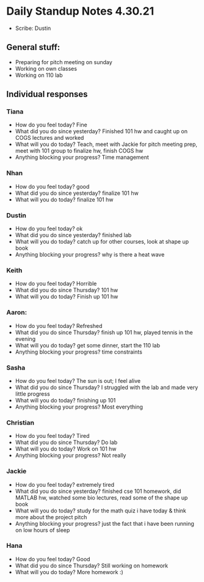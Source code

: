 # Daily Standup Notes 4.30.21
* Scribe: Dustin

## General stuff:
* Preparing for pitch meeting on sunday
* Working on own classes
* Working on 110 lab

## Individual responses
### Tiana
* How do you feel today? Fine
* What did you do since yesterday? Finished 101 hw and caught up on COGS lectures and worked
* What will you do today? Teach, meet with Jackie for pitch meeting prep, meet with 101 group to finalize hw, finish COGS hw
* Anything blocking your progress? Time management
 
### Nhan
* How do you feel today? good
* What did you do since yesterday? finalize 101 hw 
* What will you do today? finalize 101 hw
 
### Dustin
* How do you feel today? ok
* What did you do since yesterday? finished lab
* What will you do today? catch up for other courses, look at shape up book
* Anything blocking your progress? why is there a heat wave

### Keith
* How do you feel today? Horrible
* What did you do since Thursday? 101 hw
* What will you do today? Finish up 101 hw

### Aaron:
* How do you feel today? Refreshed
* What did you do since Thursday? finish up 101 hw, played tennis in the evening 
* What will you do today? get some dinner, start the 110 lab
* Anything blocking your progress? time constraints

### Sasha
* How do you feel today? The sun is out; I feel alive
* What did you do since Thursday? I struggled with the lab and made very little progress
* What will you do today? finishing up 101
* Anything blocking your progress? Most everything

### Christian
* How do you feel today? Tired
* What did you do since Thursday? Do lab
* What will you do today? Work on 101 hw
* Anything blocking your progress? Not really

### Jackie
* How do you feel today? extremely tired
* What did you do since yesterday? finished cse 101 homework, did MATLAB hw, watched some bio lectures, read some of the shape up book
* What will you do today? study for the math quiz i have today & think more about the project pitch
* Anything blocking your progress? just the fact that i have been running on low hours of sleep

### Hana
* How do you feel today? Good
* What did you do since Thursday? Still working on homework
* What will you do today? More homework :) 
